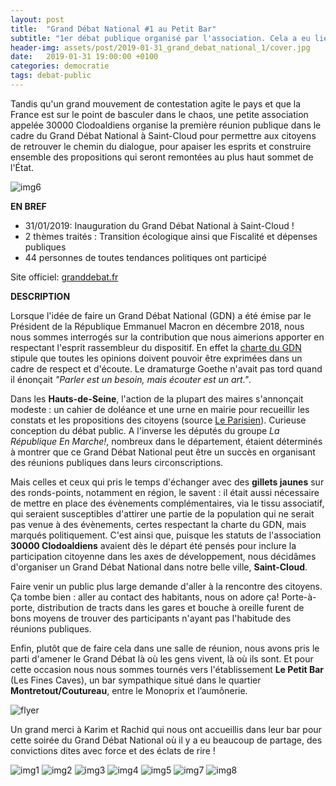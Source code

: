```yaml
---
layout: post
title:  "Grand Débat National #1 au Petit Bar"
subtitle: "1er débat publique organisé par l'association. Cela a eu lieu durant le Grand Débat National de 2019."
header-img: assets/post/2019-01-31_grand_debat_national_1/cover.jpg
date:   2019-01-31 19:00:00 +0100
categories: democratie 
tags: debat-public
---
```


Tandis qu'un grand mouvement de contestation agite le pays et que la France est sur le point de basculer dans le chaos, une petite association appelée 30000 Clodoaldiens organise la première réunion publique dans le cadre du Grand Débat National à Saint-Cloud pour permettre aux citoyens de retrouver le chemin du dialogue, pour apaiser les esprits et construire ensemble des propositions qui seront remontées au plus haut sommet de l'État.

![img6](/assets/post/2019-01-31_grand_debat_national_1/cover.jpg)

**EN BREF**

- 31/01/2019: Inauguration du Grand Débat National à Saint-Cloud !
- 2 thèmes traités : Transition écologique ainsi que Fiscalité et dépenses publiques
- 44 personnes de toutes tendances politiques ont participé

Site officiel: [granddebat.fr](https://granddebat.fr)

**DESCRIPTION**

Lorsque l'idée de faire un Grand Débat National (GDN) a été émise par le Président de la République Emmanuel Macron en décembre 2018, nous nous sommes interrogés sur la contribution que nous aimerions apporter en respectant l'esprit rassembleur du dispositif. En effet la [charte du GDN](https://granddebat.fr/media/default/0001/01/63d5d901a9af6aeb7137ce2f04ee4c7a550fb720.pdf) stipule que toutes les opinions doivent pouvoir être exprimées dans un cadre de respect et d'écoute. Le dramaturge Goethe n'avait pas tord quand il énonçait *"Parler est un besoin, mais écouter est un art."*.

Dans les **Hauts-de-Seine**, l'action de la plupart des maires s'annonçait modeste : un cahier de doléance et une urne en mairie pour recueillir les constats et les propositions des citoyens (source [Le Parisien](http://www.leparisien.fr/hauts-de-seine-92/grand-debat-les-maires-des-hauts-de-seine-ne-veulent-pas-porter-le-chapeau-13-01-2019-7987599.php)). Curieuse conception du débat public. A l'inverse les députés du groupe *La République En Marche!*, nombreux dans le département, étaient déterminés à montrer que ce Grand Débat National peut être un succès en organisant des réunions publiques dans leurs circonscriptions.

Mais celles et ceux qui pris le temps d'échanger avec des **gillets jaunes** sur des ronds-points, notamment en région, le savent : il était aussi nécessaire de mettre en place des évènements complémentaires, via le tissu associatif, qui seraient susceptibles d'attirer une partie de la population qui ne serait pas venue à des évènements, certes respectant la charte du GDN, mais marqués politiquement. C'est ainsi que, puisque les statuts de l'association **30000 Clodoaldiens** avaient dès le départ été pensés pour inclure la participation citoyenne dans les axes de développement, nous décidâmes d'organiser un Grand Débat National dans notre belle ville, **Saint-Cloud**.

Faire venir un public plus large demande d'aller à la rencontre des citoyens. Ça tombe bien : aller au contact des habitants, nous on adore ça! Porte-à-porte, distribution de tracts dans les gares et bouche à oreille furent de bons moyens de trouver des participants n'ayant pas l'habitude des réunions publiques.

Enfin, plutôt que de faire cela dans une salle de réunion, nous avons pris le parti d'amener le Grand Débat là où les gens vivent, là où ils sont. Et pour cette occasion nous nous sommes tournés vers l'établissement **Le Petit Bar** (Les Fines Caves), un bar sympathique situé dans le quartier **Montretout/Coutureau**, entre le Monoprix et l’aumônerie.

![flyer](/assets/post/2019-01-31_grand_debat_national_1/2019-01-31_Flyer_RGB.png)

Un grand merci à Karim et Rachid qui nous ont accueillis dans leur bar pour cette soirée du Grand Débat National où il y a eu beaucoup de partage, des convictions dites avec force et des éclats de rire !

![img1](/assets/post/2019-01-31_grand_debat_national_1/20190131_200052-1200x583.jpg)
![img2](/assets/post/2019-01-31_grand_debat_national_1/20190131_200931-1200x583.jpg)
![img3](/assets/post/2019-01-31_grand_debat_national_1/20190131_201043-1200x583.jpg)
![img4](/assets/post/2019-01-31_grand_debat_national_1/20190131_212404-1200x583.jpg)
![img5](/assets/post/2019-01-31_grand_debat_national_1/20190131_213904-1200x583.jpg)
![img7](/assets/post/2019-01-31_grand_debat_national_1/cover2.jpg)
![img8](/assets/post/2019-01-31_grand_debat_national_1/IMG_0322-1200x900.jpg)